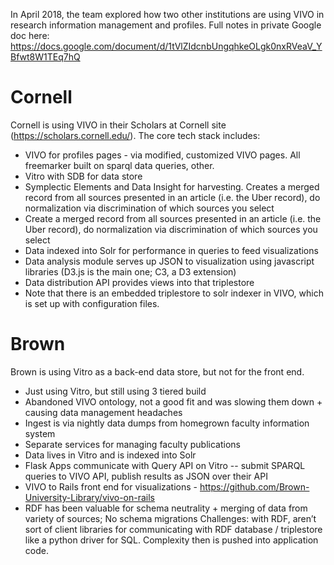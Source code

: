 In April 2018, the team explored how two other institutions are using VIVO in research information management and profiles.  Full notes in private Google doc here: https://docs.google.com/document/d/1tVlZIdcnbUngqhkeOLgk0nxRVeaV_YBfwt8W1TEq7hQ  

# Cornell

Cornell is using VIVO in their Scholars at Cornell site (https://scholars.cornell.edu/).  The core tech stack includes:

* VIVO for profiles pages - via modified, customized VIVO pages. All freemarker built on sparql data queries, other.
* Vitro with SDB for data store
* Symplectic Elements and Data Insight for harvesting. Creates a merged record from all sources presented in an article (i.e. the Uber record), do normalization via discrimination of which sources you select
* Create a merged record from all sources presented in an article (i.e. the Uber record), do normalization via discrimination of which sources you select
* Data indexed into Solr for performance in queries to feed visualizations
* Data analysis module serves up JSON to visualization using javascript libraries (D3.js is the main one; C3, a D3 extension)
* Data distribution API provides views into that triplestore
* Note that there is an embedded triplestore to solr indexer in VIVO, which is set up with configuration files.



# Brown

Brown is using Vitro as a back-end data store, but not for the front end.  

* Just using Vitro, but still using 3 tiered build
* Abandoned VIVO ontology, not a good fit and was slowing them down + causing data management headaches
* Ingest is via nightly data dumps from homegrown faculty information system
* Separate services for managing faculty publications
* Data lives in Vitro and is indexed into Solr
* Flask Apps communicate with Query API on Vitro -- submit SPARQL queries to VIVO API, publish results as JSON over their API
* VIVO to Rails front end for visualizations - https://github.com/Brown-University-Library/vivo-on-rails
* RDF has been valuable for schema neutrality + merging of data from variety of sources; No schema migrations
Challenges: with RDF, aren’t sort of client libraries for communicating with RDF database / triplestore like a python driver for SQL. Complexity then is pushed into application code.

